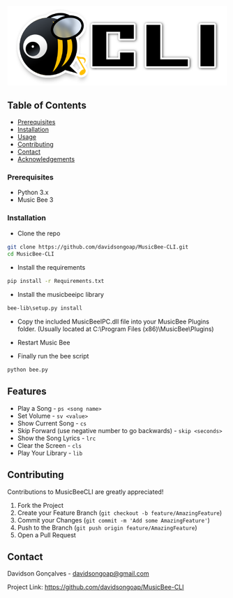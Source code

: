 <!-- PROJECT LOGO -->
<br />
<p align="center">
    <img src="images/logo.png" alt="Logo">
</p>

<!-- TABLE OF CONTENTS -->

## Table of Contents

- [Prerequisites](#prerequisites)
- [Installation](#installation)
- [Usage](#usage)
- [Contributing](#contributing)
- [Contact](#contact)
- [Acknowledgements](#acknowledgements)


<!-- GETTING STARTED -->

### Prerequisites

- Python 3.x
- Music Bee 3

### Installation

- Clone the repo

```sh
git clone https://github.com/davidsongoap/MusicBee-CLI.git
cd MusicBee-CLI
```

- Install the requirements

```sh
pip install -r Requirements.txt
```

- Install the musicbeeipc library

```sh
bee-lib\setup.py install
```

- Copy the included MusicBeeIPC.dll file into your MusicBee Plugins folder. (Usually located at C:\Program Files (x86)\MusicBee\Plugins)

- Restart Music Bee

- Finally run the bee script

```py
python bee.py
```

<!-- FEATURES -->


## Features

- Play a Song - `ps <song name>`
- Set Volume - `sv <value>`
- Show Current Song - `cs`
- Skip Forward (use negative number to go backwards) - `skip <seconds>`
- Show the Song Lyrics - `lrc`
- Clear the Screen - `cls`
- Play Your Library - `lib`

<!-- CONTRIBUTING -->

## Contributing

Contributions to MusicBeeCLI are greatly appreciated!

1. Fork the Project
2. Create your Feature Branch (`git checkout -b feature/AmazingFeature`)
3. Commit your Changes (`git commit -m 'Add some AmazingFeature'`)
4. Push to the Branch (`git push origin feature/AmazingFeature`)
5. Open a Pull Request

## Contact

Davidson Gonçalves - davidsongoap@gmail.com

Project Link: https://github.com/davidsongoap/MusicBee-CLI

